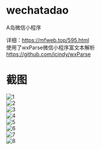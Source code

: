 # wechatadao #
A岛微信小程序  
  
详细：https://mfweb.top/595.html  
使用了wxParse微信小程序富文本解析  
https://github.com/icindy/wxParse  
  
# 截图 #
![1](https://github.com/Mfweb/wechatadao/raw/master/screenshot/1.png)  
![2](https://github.com/Mfweb/wechatadao/raw/master/screenshot/2.png)  
![3](https://github.com/Mfweb/wechatadao/raw/master/screenshot/3.png)  
![4](https://github.com/Mfweb/wechatadao/raw/master/screenshot/4.png)  
![5](https://github.com/Mfweb/wechatadao/raw/master/screenshot/5.png)  
![6](https://github.com/Mfweb/wechatadao/raw/master/screenshot/6.png)  
![7](https://github.com/Mfweb/wechatadao/raw/master/screenshot/7.png)  
![8](https://github.com/Mfweb/wechatadao/raw/master/screenshot/8.png)  